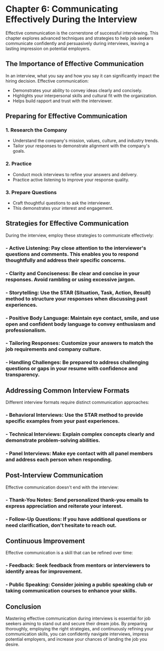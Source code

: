 Chapter 6: Communicating Effectively During the Interview
=========================================================

Effective communication is the cornerstone of successful interviewing. This chapter explores advanced techniques and strategies to help job seekers communicate confidently and persuasively during interviews, leaving a lasting impression on potential employers.

The Importance of Effective Communication
-----------------------------------------

In an interview, what you say and how you say it can significantly impact the hiring decision. Effective communication:

* Demonstrates your ability to convey ideas clearly and concisely.
* Highlights your interpersonal skills and cultural fit with the organization.
* Helps build rapport and trust with the interviewer.

Preparing for Effective Communication
-------------------------------------

### 1. **Research the Company**

* Understand the company's mission, values, culture, and industry trends.
* Tailor your responses to demonstrate alignment with the company's goals.

### 2. **Practice**

* Conduct mock interviews to refine your answers and delivery.
* Practice active listening to improve your response quality.

### 3. **Prepare Questions**

* Craft thoughtful questions to ask the interviewer.
* This demonstrates your interest and engagement.

Strategies for Effective Communication
--------------------------------------

During the interview, employ these strategies to communicate effectively:

### - **Active Listening**: Pay close attention to the interviewer's questions and comments. This enables you to respond thoughtfully and address their specific concerns.

### - **Clarity and Conciseness**: Be clear and concise in your responses. Avoid rambling or using excessive jargon.

### - **Storytelling**: Use the STAR (Situation, Task, Action, Result) method to structure your responses when discussing past experiences.

### - **Positive Body Language**: Maintain eye contact, smile, and use open and confident body language to convey enthusiasm and professionalism.

### - **Tailoring Responses**: Customize your answers to match the job requirements and company culture.

### - **Handling Challenges**: Be prepared to address challenging questions or gaps in your resume with confidence and transparency.

Addressing Common Interview Formats
-----------------------------------

Different interview formats require distinct communication approaches:

### - **Behavioral Interviews**: Use the STAR method to provide specific examples from your past experiences.

### - **Technical Interviews**: Explain complex concepts clearly and demonstrate problem-solving abilities.

### - **Panel Interviews**: Make eye contact with all panel members and address each person when responding.

Post-Interview Communication
----------------------------

Effective communication doesn't end with the interview:

### - **Thank-You Notes**: Send personalized thank-you emails to express appreciation and reiterate your interest.

### - **Follow-Up Questions**: If you have additional questions or need clarification, don't hesitate to reach out.

Continuous Improvement
----------------------

Effective communication is a skill that can be refined over time:

### - **Feedback**: Seek feedback from mentors or interviewers to identify areas for improvement.

### - **Public Speaking**: Consider joining a public speaking club or taking communication courses to enhance your skills.

Conclusion
----------

Mastering effective communication during interviews is essential for job seekers aiming to stand out and secure their dream jobs. By preparing thoroughly, employing the right strategies, and continuously refining your communication skills, you can confidently navigate interviews, impress potential employers, and increase your chances of landing the job you desire.
